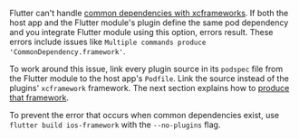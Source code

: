 
Flutter can't handle [common dependencies with xcframeworks][common].
If both the host app and the Flutter module's plugin define the
same pod dependency and you integrate Flutter module using this option,
errors result.
These errors include issues like `Multiple commands produce
'CommonDependency.framework'`.

To work around this issue, link every plugin source in its `podspec` file
from the Flutter module to the host app's `Podfile`.
Link the source instead of the plugins' `xcframework` framework.
The next section explains how to [produce that framework][ios-framework].

To prevent the error that occurs when common dependencies exist,
use `flutter build ios-framework` with the `--no-plugins` flag.

[common]: {{site.repo.flutter}}issues/130220
[ios-framework]: {{site.repo.flutter}}issues/114692
